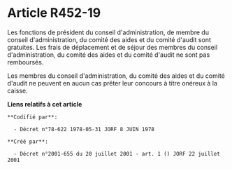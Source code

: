 # Article R452-19

Les fonctions de président du conseil d'administration, de membre du conseil d'administration, du comité des aides et du
comité d'audit sont gratuites. Les frais de déplacement et de séjour des membres du conseil d'administration, du comité des
aides et du comité d'audit ne sont pas remboursés.

Les membres du conseil d'administration, du comité des aides et du comité d'audit ne peuvent en aucun cas prêter leur
concours à titre onéreux à la caisse.

**Liens relatifs à cet article**

	**Codifié par**:

	  - Décret n°78-622 1978-05-31 JORF 8 JUIN 1978

	**Créé par**:

	  - Décret n°2001-655 du 20 juillet 2001 - art. 1 () JORF 22 juillet 2001
